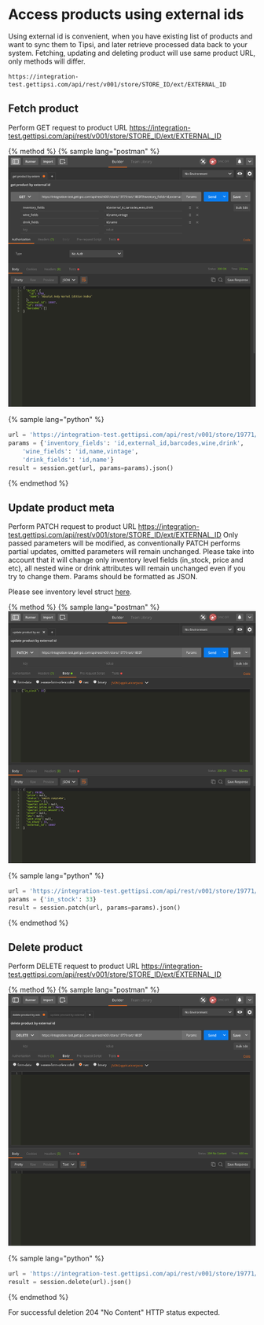 # Access products using external ids

Using external id is convenient, when you have existing list of products and want to sync them to Tipsi, and later retrieve processed data back to your system. Fetching, updating and deleting product will use same product URL, only methods will differ.

```
https://integration-test.gettipsi.com/api/rest/v001/store/STORE_ID/ext/EXTERNAL_ID
```

## Fetch product

Perform GET request to product URL https://integration-test.gettipsi.com/api/rest/v001/store/STORE_ID/ext/EXTERNAL_ID

{% method %}
{% sample lang="postman" %}
![](/assets/get-product-by-ext-id.png)

{% sample lang="python" %}
```python
url = 'https://integration-test.gettipsi.com/api/rest/v001/store/19771/ext/10007'
params = {'inventory_fields': 'id,external_id,barcodes,wine,drink',
    'wine_fields': 'id,name,vintage',
    'drink_fields': 'id,name'}
result = session.get(url, params=params).json()
```
{% endmethod %}


## Update product meta

Perform PATCH request to product URL https://integration-test.gettipsi.com/api/rest/v001/store/STORE_ID/ext/EXTERNAL_ID
Only passed parameters will be modified, as conventionally PATCH performs partial updates, omitted parameters will remain unchanged. Please take into account that it will change only inventory level fields (in_stock, price and etc), all nested wine or drink attributes will remain unchanged even if you try to change them. Params should be formatted as JSON.

Please see inventory level struct [here](/structs.md#base-inventory-struct).

{% method %}
{% sample lang="postman" %}
![](/assets/update-product-by-ext-id.png)

{% sample lang="python" %}
```python
url = 'https://integration-test.gettipsi.com/api/rest/v001/store/19771/ext/10007'
params = {'in_stock': 33}
result = session.patch(url, params=params).json()
```
{% endmethod %}

## Delete product

Perform DELETE request to product URL https://integration-test.gettipsi.com/api/rest/v001/store/STORE_ID/ext/EXTERNAL_ID

{% method %}
{% sample lang="postman" %}
![](/assets/delete-product-by-ext-id.png)

{% sample lang="python" %}
```python
url = 'https://integration-test.gettipsi.com/api/rest/v001/store/19771/ext/10007'
result = session.delete(url).json()
```
{% endmethod %}

For successful deletion 204 "No Content" HTTP status expected. 